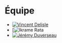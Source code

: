# Équipe

<!-- Présentation des rôles et responsabilités de chacun des membres de l'équipe -->

- [![Vincent Delisle](../../medias/images/equipe/vdelisle.jpg)](vincent_delisle/README.md)
- [![Ikrame Rata](10_equipe/ikrame_rata)
- [![Jérémy Duverseau](../../medias/images/equipe/jduverseau.jpg)](jeremy_duverseau/README.md)
